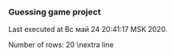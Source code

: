 ### Guessing game project 


Last executed at Вс май 24 20:41:17 MSK 2020.

Number of rows: 20
\nextra line
